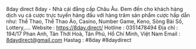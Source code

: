 8day direct
8day - Nhà cái đẳng cấp Châu Âu. Đem đến cho khách hàng dịch vụ cá cược trực tuyến hàng đầu với hàng trăm sản phẩm cược hấp dẫn như: Thể Thao, Thể Thao Ảo, Casino, Number Game, Keno, Sòng Bài Số, Lottery,....
Website : https://8day.direct/
Hotline : 0351478494
Địa chỉ : 194/17 Phan Anh, Tân Thới Hoà, Tân Phú, Hồ Chí Minh, Việt Nam
Email : 8daydirect@gmail.com
Hastag : #8day #8daydirect
